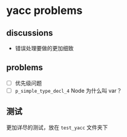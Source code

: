 # yacc problems

## discussions

- 错误处理要做的更加细致

## problems

- [ ] 优先级问题
- [ ] `p_simple_type_decl_4` Node 为什么叫 var？

## 测试

更加详尽的测试，放在 `test_yacc` 文件夹下 